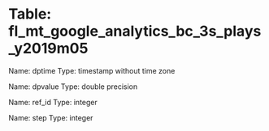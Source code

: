 Table: fl_mt_google_analytics_bc_3s_plays_y2019m05
==================================================

Name: dptime
Type: timestamp without time zone

Name: dpvalue
Type: double precision

Name: ref_id
Type: integer

Name: step
Type: integer

